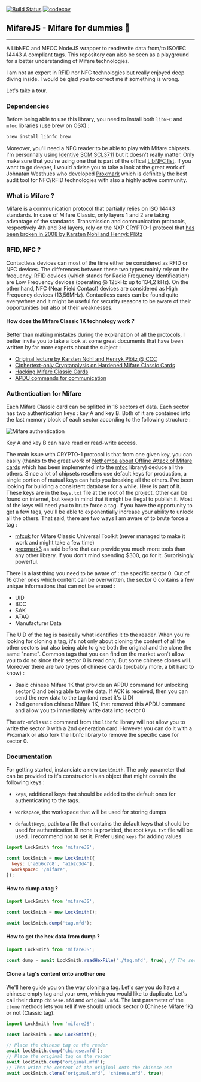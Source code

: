 [![Build Status](https://travis-ci.org/emaincourt/MifareJS.svg?branch=master)](https://travis-ci.org/emaincourt/MifareJS) [![codecov](https://codecov.io/gh/emaincourt/MifareJS/branch/master/graph/badge.svg)](https://codecov.io/gh/emaincourt/MifareJS)

## MifareJS - Mifare for dummies :pig:

***

A LibNFC and MFOC NodeJS wrapper to read/write data from/to ISO/IEC 14443 A compliant tags. This repository can also be seen as a playground for a better understanding of Mifare technologies.

I am not an expert in RFID nor NFC technologies but really enjoyed deep diving inside. I would be glad you to correct me if something is wrong.

Let's take a tour.

### Dependencies

Before being able to use this library, you need to install both `libNFC` and `mfoc` libraries (use brew on OSX) :

```bash
brew install libnfc brew
```

Moreover, you'll need a NFC reader to be able to play with Mifare chipsets. I'm personnaly using [Identive SCM SCL3711](https://www.amazon.fr/Identive-905169-SCM-SCL3711-USB/dp/B00G6G1WH2) but it doesn't really matter. Only make sure that you're using one that is part of the offical [LibNFC list](http://nfc-tools.org/index.php?title=Devices_compatibility_matrix). If you want to go deeper, I would advise you to take a look at the great work of Johnatan Westhues who developed [Proxmark](https://github.com/Proxmark/proxmark3/wiki) which is definitely the best audit tool for NFC/RFID technologies with also a highly active community.

### What is Mifare ?

Mifare is a communication protocol that partially relies on ISO 14443 standards. In case of Mifare Classic, only layers 1 and 2 are taking advantage of the standards. Transmission and communication protocols, respectively 4th and 3rd layers, rely on the NXP CRYPTO-1 protocol that [has been broken in 2008 by Karsten Nohl and Henryk Plötz](https://www.blackhat.com/presentations/bh-usa-08/Nohl/BH_US_08_Nohl_Mifare.pdf)

### RFID, NFC ?

Contactless devices can most of the time either be considered as RFID or NFC devices. The differences between these two types mainly rely on the frequency. RFID devices (which stands for Radio Frequency Identification) are Low Frequency devices (operating @ 125kHz up to 134,2 kHz). On the other hand, NFC (Near Field Contact) devices are considered as High Frequency devices (13,56MHz). Contactless cards can be found quite everywhere and it might be useful for security reasons to be aware of their opportunities but also of their weaknesses.

#### How does the Mifare Classic 1K technology work ?

Better than making mistakes during the explanation of all the protocols, I better invite you to take a look at some great documents that have been written by far more experts about the subject :
- [Original lecture by Karsten Nohl and Henryk Plötz @ CCC ](https://events.ccc.de/congress/2008/Fahrplan/attachments/1241_081229.25C3.RFIDSecurity.pdf)
- [Ciphertext-only Cryptanalysis on Hardened Mifare Classic
Cards](http://www.cs.ru.nl/~rverdult/Ciphertext-only_Cryptanalysis_on_Hardened_Mifare_Classic_Cards-CCS_2015.pdf)
- [Hacking Mifare Classic Cards](https://www.blackhat.com/docs/sp-14/materials/arsenal/sp-14-Almeida-Hacking-MIFARE-Classic-Cards-Slides.pdf)
- [APDU commands for communication](http://read.pudn.com/downloads157/doc/701059/Mifare%20APDU.pdf)

### Authentication for Mifare

Each Mifare Classic card can be splitted in 16 sectors of data. Each sector has two authentication keys : key A and key B. Both of it are contained into the last memory block of each sector according to the following structure :

![Mifare authentication](https://img4.hostingpics.net/pics/613126Capturedecran20170809a181719.png)

Key A and key B can have read or read-write access.

The main issue with CRYPTO-1 protocol is that from one given key, you can easily (thanks to the great work of [Nethemba about Offline Attack of Mifare cards](https://nethemba.com/resources/mifare-classic-slides.pdf) which has been implemented into the [mfoc](https://github.com/nfc-tools/mfoc) library) deduce all the others. Since a lot of chipsets resellers use default keys for production, a single portion of mutual keys can help you breaking all the others. I've been looking for building a consistent database for a while. Here is part of it. These keys are in the `keys.txt` file at the root of the project. Other can be found on internet, but keep in mind that it might be illegal to publish it. Most of the keys will need you to brute force a tag. If you have the opportunity to get a few tags, you'll be able to exponentially increase your ability to unlock all the others. That said, there are two ways I am aware of to brute force a tag :

- [mfcuk](https://github.com/nfc-tools/mfcuk) for Mifare Classic Universal Toolkit (never managed to make it work and might take a few time)
- [proxmark3](https://store.ryscc.com/) as said before that can provide you much more tools than any other library. If you don't mind spending $300, go for it. Surprisingly powerful.

There is a last thing you need to be aware of : the specific sector 0. Out of 16 other ones which content can be overwritten, the sector 0 contains a few unique informations that can not be erased :

- UID
- BCC
- SAK
- ATAQ
- Manufacturer Data

The UID of the tag is basically what identifies it to the reader. When you're looking for cloning a tag, it's not only about cloning the content of all the other sectors but also being able to give both the original and the clone the same "name". Common tags that you can find on the market won't allow you to do so since their sector 0 is read only. But some chinese clones will. Moreover there are two types of chinese cards (probably more, a bit hard to know) :

- Basic chinese Mifare 1K that provide an APDU command for unlocking sector 0 and being able to write data. If ACK is received, then you can send the new data to the tag (and reset it's UID)
- 2nd generation chinese Mifare 1K, that removed this APDU command and allow you to immediately write data into sector 0

The `nfc-mfclassic` command from the `libnfc` library will not allow you to write the sector 0 with a 2nd generation card. However you can do it with a Proxmark or also fork the libnfc library to remove the specific case for sector 0.

### Documentation

For getting started, instanciate a new `LockSmith`. The only parameter that can be provided to it's constructor is an object that might contain the following keys :

- `keys`, additional keys that should be added to the default ones for authenticating to the tags.

- `workspace`, the workspace that will be used for storing dumps

- `defaultKeys`, path to a file that contains the default keys that should be used for authentication. If none is provided, the root `keys.txt` file will be used. I recommend not to set it. Prefer using `keys` for adding values

```javascript
import LockSmith from 'mifareJS';

const lockSmith = new LockSmith({
  keys: ['a5b6c7d8', 'a1b2c3d4'],
  workspace: '/mifare',
});
```

#### How to dump a tag ?

```javascript
import LockSmith from 'mifareJS';

const lockSmith = new LockSmith();

await lockSmith.dump('tag.mfd');
```

#### How to get the hex data from dump ?

```javascript
import LockSmith from 'mifareJS';

const dump = await LockSmith.readHexFile('./tag.mfd', true); // The second parameter can be set to false if you don't want the hex content to be displayed in standard output
```

#### Clone a tag's content onto another one

We'll here guide you on the way cloning a tag. Let's say you do have a chinese empty tag and your own, which you would like to duplicate. Let's call their dump `chinese.mfd` and `original.mfd`. The last parameter of the `clone` methods lets you tell if we should unlock sector 0 (Chinese Mifare 1K) or not (Classic tag).

```javascript
import LockSmith from 'mifareJS';

const lockSmith = new LockSmith();

// Place the chinese tag on the reader
await lockSmith.dump('chinese.mfd');
// Place the original tag on the reader
await lockSmith.dump('original.mfd');
// Then write the content of the original onto the chinese one
await LockSmith.clone('original.mfd', 'chinese.mfd', true);

```
